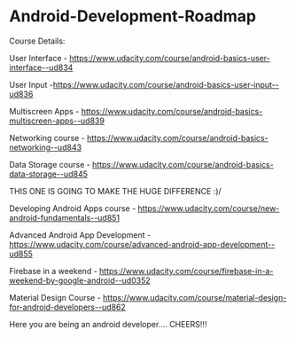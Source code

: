 # Android-Development-Roadmap
Course Details:

User Interface - https://www.udacity.com/course/android-basics-user-interface--ud834

User Input -https://www.udacity.com/course/android-basics-user-input--ud836

Multiscreen Apps -  https://www.udacity.com/course/android-basics-multiscreen-apps--ud839

Networking course - https://www.udacity.com/course/android-basics-networking--ud843

Data Storage course - https://www.udacity.com/course/android-basics-data-storage--ud845

THIS ONE IS GOING TO MAKE THE HUGE DIFFERENCE :)/

Developing Android Apps course - https://www.udacity.com/course/new-android-fundamentals--ud851

Advanced Android App Development - https://www.udacity.com/course/advanced-android-app-development--ud855

Firebase in a weekend - https://www.udacity.com/course/firebase-in-a-weekend-by-google-android--ud0352

Material Design Course - https://www.udacity.com/course/material-design-for-android-developers--ud862


Here you are being an android developer.... CHEERS!!!
